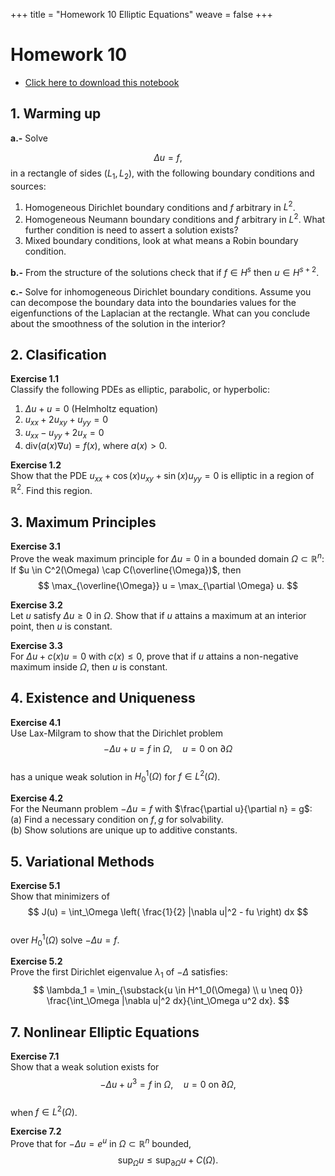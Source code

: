 +++
title = "Homework 10 Elliptic Equations"
weave = false
+++

# Homework 10

- [Click here to download this notebook](Elliptic_equations.ipynb)
  
<!-- - \textinput{homeworks/Ellipcit_equations.md} -->

## 1. Warming up

**a.-** Solve 

$$
\Delta u = f,
$$
in a rectangle of sides $(L_1,L_2)$,
with the following boundary conditions and sources:

1. Homogeneous Dirichlet boundary conditions and $f$ arbitrary in $L^2$.
2. Homogeneous Neumann boundary conditions and $f$ arbitrary in $L^2$. What further condition is need to assert a solution exists?
3. Mixed boundary conditions, look at what means a Robin boundary condition.

**b.-** From the structure of the solutions check that if $f \in H^s$ then $u \in H^{s+2}$.

**c.-** Solve for inhomogeneous Dirichlet boundary conditions. Assume you can decompose the boundary data into the boundaries values for the eigenfunctions of the Laplacian at the rectangle. What can you conclude about the smoothness of the solution in the interior?

## 2. Clasification

**Exercise 1.1**  
Classify the following PDEs as elliptic, parabolic, or hyperbolic:
1. $\Delta u + u = 0$ (Helmholtz equation)  
2. $u_{xx} + 2u_{xy} + u_{yy} = 0$  
3. $u_{xx} - u_{yy} + 2u_x = 0$  
4. $\text{div}(a(x)\nabla u) = f(x)$, where $a(x) > 0$.

**Exercise 1.2**  
Show that the PDE $u_{xx} + \cos(x) u_{xy} + \sin(x) u_{yy} = 0$ is elliptic in a region of $\mathbb{R}^2$. Find this region.

## 3. Maximum Principles
**Exercise 3.1**  
Prove the weak maximum principle for $\Delta u = 0$ in a bounded domain $\Omega \subset \mathbb{R}^n$: If $u \in C^2(\Omega) \cap C(\overline{\Omega})$, then  
$$
\max_{\overline{\Omega}} u = \max_{\partial \Omega} u.
$$

**Exercise 3.2**  
Let $u$ satisfy $\Delta u \geq 0$ in $\Omega$. Show that if $u$ attains a maximum at an interior point, then $u$ is constant.

**Exercise 3.3**  
For $\Delta u + c(x)u = 0$ with $c(x) \leq 0$, prove that if $u$ attains a non-negative maximum inside $\Omega$, then $u$ is constant.

## 4. Existence and Uniqueness
**Exercise 4.1**  
Use Lax-Milgram to show that the Dirichlet problem  
$$
-\Delta u + u = f \text{ in } \Omega, \quad u = 0 \text{ on } \partial \Omega
$$  
has a unique weak solution in $H^1_0(\Omega)$ for $f \in L^2(\Omega)$.

**Exercise 4.2**  
For the Neumann problem $-\Delta u = f$ with $\frac{\partial u}{\partial n} = g$:  
(a) Find a necessary condition on $f,g$ for solvability.  
(b) Show solutions are unique up to additive constants.

## 5. Variational Methods
**Exercise 5.1**  
Show that minimizers of  
$$
J(u) = \int_\Omega \left( \frac{1}{2} |\nabla u|^2 - fu \right) dx
$$  
over $H^1_0(\Omega)$ solve $-\Delta u = f$.

**Exercise 5.2**  
Prove the first Dirichlet eigenvalue $\lambda_1$ of $-\Delta$ satisfies:  
$$
\lambda_1 = \min_{\substack{u \in H^1_0(\Omega) \\ u \neq 0}} \frac{\int_\Omega |\nabla u|^2 dx}{\int_\Omega u^2 dx}.
$$

## 7. Nonlinear Elliptic Equations
**Exercise 7.1**  
Show that a weak solution exists for  
$$
-\Delta u + u^3 = f \text{ in } \Omega, \quad u = 0 \text{ on } \partial \Omega,
$$  
when $f \in L^2(\Omega)$.

**Exercise 7.2**  
Prove that for $-\Delta u = e^u$ in $\Omega \subset \mathbb{R}^n$ bounded,  
$$
\sup_\Omega u \leq \sup_{\partial \Omega} u + C(\Omega).
$$

